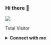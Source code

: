 ### Hi there 👋

<img src="https://github-readme-stats.vercel.app/api?username=TheFahmi&show_icons=true&theme=midnight-purple">

<p>Total Visitor</p>
<!-- <img src="https://profile-counter.glitch.me/TheFahmi/count.svg" /> -->

<!-- ## Hi there , My name is Andhika D. Maulana 👋

- 🔭 I’m 21 years old 
- 🌱 I’m so Interested to learning Javascript 🤣
- ⚡ I love playing a video game and watching anime 🤣
 -->
<details>
  <summary><b>Connect with me</b></summary>
  <p align="center">
    <i>Let's connect and chat! We are about to Change the World.</i><br><br>
    <a href="https://twitter.com/TheFahmi" target="blank"><img align="center" src="https://cdn.jsdelivr.net/npm/simple-icons@3.0.1/icons/twitter.svg" alt="Andhika Dwi Maulana" height="30" width="40" /></a>
    <a href="https://fb.com/Muhammad.Fahmi.Hassan.OFFICIAL" target="blank"><img align="center" src="https://cdn.jsdelivr.net/npm/simple-icons@3.0.1/icons/facebook.svg" alt="Andhika Dwi Maulana" height="30" width="40" /></a>
    <a href="https://instagram.com/TheFahmiHassan" target="blank"><img align="center" src="https://cdn.jsdelivr.net/npm/simple-icons@3.0.1/icons/instagram.svg" alt="dkmpostor" height="30" width="40" /></a>
  </p>
</details>


<!--
**TheFahmi/TheFahmi** is a ✨ _special_ ✨ repository because its `README.md` (this file) appears on your GitHub profile.

Here are some ideas to get you started:

- 🔭 I’m currently working on ...
- 🌱 I’m currently learning ...
- 👯 I’m looking to collaborate on ...
- 🤔 I’m looking for help with ...
- 💬 Ask me about ...
- 📫 How to reach me: ...
- 😄 Pronouns: ...
- ⚡ Fun fact: ...
-->
